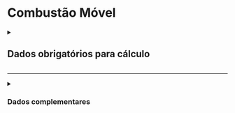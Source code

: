 # Combustão Móvel

<details>
  <summary><strong><h2>Dados obrigatórios para cálculo</strong></summary>

#### Cálculo de emissões por tipo e ano de fabricação da frota de veículos no ano
Campo no Supabase|Valores GHG|
|---|---|
`categoria_de_emissoes`|"COMBUSTÃO MÓVEL 1"
`date`|Data da referência _(yyyy-mm-dd hh:mm:ss)_|
[tipo_veiculo_frota](https://github.com/ZNIT-Tech/documentation/blob/main/Veiculos%20da%20Frota.md)|Tipo da frota de veículos|
`ano_frota`|Ano da frota|
`consumo_anual`|Consumo anual de combustível|
`consumo_mensal`|Consumo mensal de combustível|

<sub><em>Obs.: Inserir apenas consumo mensal ou consumo anual</em></sub>

---
### Cálculo de emissões por tipo de combustível no ano
categoria_de_emissoes: ‘COMBUSTÃO MÓVEL 2’
Campo no Supabase|Valores GHG
|---|---|
`date`|Data da referência _(yyyy-mm-dd hh:mm:ss)_|
[combustivel](https://github.com/ZNIT-Tech/documentation/blob/main/Combustiveis.md)|Tipo de combustível|
`consumo_anual`|Consumo anual|
`consumo_mensal`|Consumo referente ao mês de date|

<sub><em>Obs.: Inserir apenas consumo mensal ou consumo anual</em></sub>

---
### Cálculo de emissões por distância percorrida no ano
categoria_de_emissoes: ‘COMBUSTÃO MÓVEL 3’
Campo no Supabase|Valores GHG|
|---|---|
`date`|Data da referência _(yyyy-mm-dd hh:mm:ss)_|
[tipo_veiculo_frota](https://github.com/ZNIT-Tech/documentation/blob/main/Veiculos%20da%20Frota.md)|Tipo da frota de veículos|
`ano_frota`|Ano da frota|
`ano_do_veculo`|Ano do veículo|
`consumo_anual`|Dias trabalhos no ano|
`consumo_mensal`|Distância percorrida / mês referente a date|
`quant`|Consumo Usado (mensal/anual)

<sub><em>Obs.: Inserir apenas consumo mensal ou consumo anual. Quant só é usado quando consumo_mensal e consumo_anual não forem preenchidos. Ano_do_veculo só utiliza quando ano_frota não for preenchido</em></sub>

</details>

---

<details>
  <summary><h3><strong>Dados complementares</strong></summary>

|Campo no Supabase|Valor|
|---|---|
|cnpj_fornecedor|CNPJ Fornecedor|
|nome_fornecedor|Nome Fornecedor|
numero_do_documento|Chave da NFe|
natureza_da_operao|Natureza da operação|
cdigo_do_produto|Codigo produto|
ncm|NCM|
un|Unidade de medida|
quant|Quantidade|
peso_nf|Peso|
endereco_do_experdidor|Endereço do remetente|
endereco_do_destinatrio|Endereço do destinatário|


</details>
